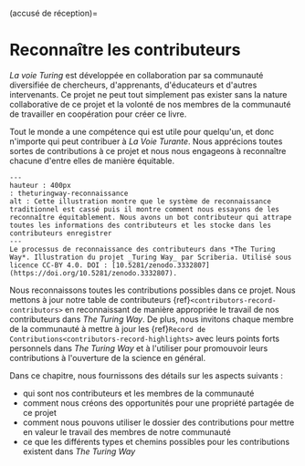 (accusé de réception)=
# Reconnaître les contributeurs

_La voie Turing_ est développée en collaboration par sa communauté diversifiée de chercheurs, d'apprenants, d'éducateurs et d'autres intervenants. Ce projet ne peut tout simplement pas exister sans la nature collaborative de ce projet et la volonté de nos membres de la communauté de travailler en coopération pour créer ce livre.

Tout le monde a une compétence qui est utile pour quelqu'un, et donc n'importe qui peut contribuer à _La Voie Turante_. Nous apprécions toutes sortes de contributions à ce projet et nous nous engageons à reconnaître chacune d'entre elles de manière équitable.

```{figure} ../figures/theturingway-acknowledgement.*
---
hauteur : 400px
: theturingway-reconnaissance
alt : Cette illustration montre que le système de reconnaissance traditionnel est cassé puis il montre comment nous essayons de les reconnaître équitablement. Nous avons un bot contributeur qui attrape toutes les informations des contributeurs et les stocke dans les contributeurs enregistrer
---
Le processus de reconnaissance des contributeurs dans *The Turing Way*. Illustration du projet _Turing Way_ par Scriberia. Utilisé sous licence CC-BY 4.0. DOI : [10.5281/zenodo.3332807](https://doi.org/10.5281/zenodo.3332807).
```

Nous reconnaissons toutes les contributions possibles dans ce projet. Nous mettons à jour notre table de contributeurs {ref}`<contributors-record-contributors>` en reconnaissant de manière appropriée le travail de nos contributeurs dans _The Turing Way_. De plus, nous invitons chaque membre de la communauté à mettre à jour les {ref}`Record de Contributions<contributors-record-highlights>` avec leurs points forts personnels dans _The Turing Way_ et à l'utiliser pour promouvoir leurs contributions à l'ouverture de la science en général.

Dans ce chapitre, nous fournissons des détails sur les aspects suivants :
- qui sont nos contributeurs et les membres de la communauté
- comment nous créons des opportunités pour une propriété partagée de ce projet
- comment nous pouvons utiliser le dossier des contributions pour mettre en valeur le travail des membres de notre communauté
- ce que les différents types et chemins possibles pour les contributions existent dans _The Turing Way_
